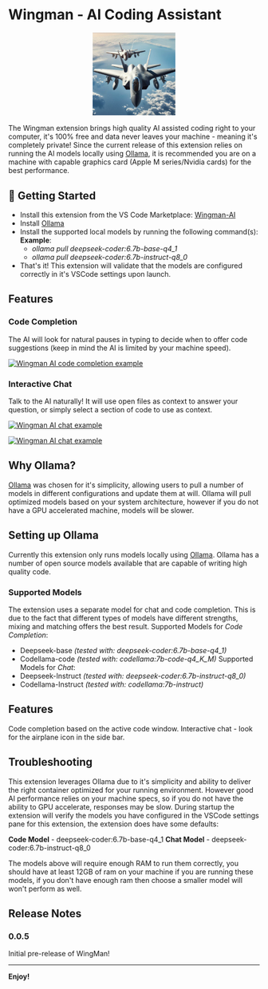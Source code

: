 # Wingman - AI Coding Assistant

<p align="center" width="100%">
    <img width="33%" src="./docs/logo.jpeg">
</p>

The Wingman extension brings high quality AI assisted coding right to your computer, it's 100% free and data never leaves your machine - meaning it's completely private! Since the current release of this extension relies on running the AI models locally using [Ollama](https://ollama.ai/), it is recommended you are on a machine with capable graphics card (Apple M series/Nvidia cards) for the best performance.

## 🚀 Getting Started

-   Install this extension from the VS Code Marketplace: [Wingman-AI](https://marketplace.visualstudio.com/items?itemName=WingMan.wing-man)
-   Install [Ollama](https://ollama.ai/)
-   Install the supported local models by running the following command(s):
    **Example**:
    -   _ollama pull deepseek-coder:6.7b-base-q4_1_
    -   _ollama pull deepseek-coder:6.7b-instruct-q8_0_
-   That's it! This extension will validate that the models are configured correctly in it's VSCode settings upon launch.

## Features

### Code Completion

The AI will look for natural pauses in typing to decide when to offer code suggestions (keep in mind the AI is limited by your machine speed).

[![Wingman AI code completion example](https://img.youtube.com/vi/panJL4DUGkA/0.jpg)](https://www.youtube.com/watch?v=panJL4DUGkA)

### Interactive Chat

Talk to the AI naturally! It will use open files as context to answer your question, or simply select a section of code to use as context.

[![Wingman AI chat example](https://img.youtube.com/vi/1W3h2mOdjmc/0.jpg)](https://www.youtube.com/watch?v=1W3h2mOdjmc)

[![Wingman AI chat example](https://img.youtube.com/vi/2sJZpyYi3Fc/0.jpg)](https://www.youtube.com/watch?v=2sJZpyYi3Fc)

## Why Ollama?

[Ollama](https://ollama.ai/) was chosen for it's simplicity, allowing users to pull a number of models in different configurations and update them at will. Ollama will pull optimized models based on your system architecture, however if you do not have a GPU accelerated machine, models will be slower.

## Setting up Ollama

Currently this extension only runs models locally using [Ollama](https://ollama.ai/). Ollama has a number of open source models available that are capable of writing high quality code.

### Supported Models

The extension uses a separate model for chat and code completion. This is due to the fact that different types of models have different strengths, mixing and matching offers the best result.
Supported Models for _Code Completion_:

-   Deepseek-base _(tested with: deepseek-coder:6.7b-base-q4_1)_
-   Codellama-code _(tested with: codellama:7b-code-q4_K_M)_
    Supported Models for _Chat_:
-   Deepseek-Instruct _(tested with: deepseek-coder:6.7b-instruct-q8_0)_
-   Codellama-Instruct _(tested with: codellama:7b-instruct)_

## Features

Code completion based on the active code window.
Interactive chat - look for the airplane icon in the side bar.

## Troubleshooting

This extension leverages Ollama due to it's simplicity and ability to deliver the right container optimized for your running environment.
However good AI performance relies on your machine specs, so if you do not have the ability to GPU accelerate, responses may be slow.
During startup the extension will verify the models you have configured in the VSCode settings pane for this extension, the extension does have some defaults:

**Code Model** - deepseek-coder:6.7b-base-q4_1
**Chat Model** - deepseek-coder:6.7b-instruct-q8_0

The models above will require enough RAM to run them correctly, you should have at least 12GB of ram on your machine if you are running these models, if you don't have enough ram then choose a smaller model will won't perform as well.

## Release Notes

### 0.0.5

Initial pre-release of WingMan!

---

**Enjoy!**
